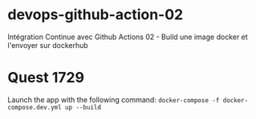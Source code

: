 # devops-github-action-02

Intégration Continue avec Github Actions 02 - Build une image docker et l'envoyer sur dockerhub

# Quest 1729

Launch the app with the following command: `docker-compose -f docker-compose.dev.yml up --build`
